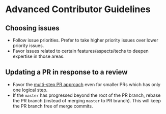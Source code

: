 # Advanced Contributor Guidelines

## Choosing issues

* Follow issue priorities. Prefer to take higher priority issues over lower priority issues.
* Favor issues related to certain features/aspects/techs to deepen expertise in those areas. 
 
## Updating a PR in response to a review
  
* Favor the [multi-step PR approach](HowToGuides.md#create-a-multi-step-pr) even for smaller PRs which has only one 
  logical step.
* If the `master` has progressed beyond the root of the PR branch, rebase the PR branch 
  (instead of merging `master` to PR branch). This will keep the PR branch free of merge commits.